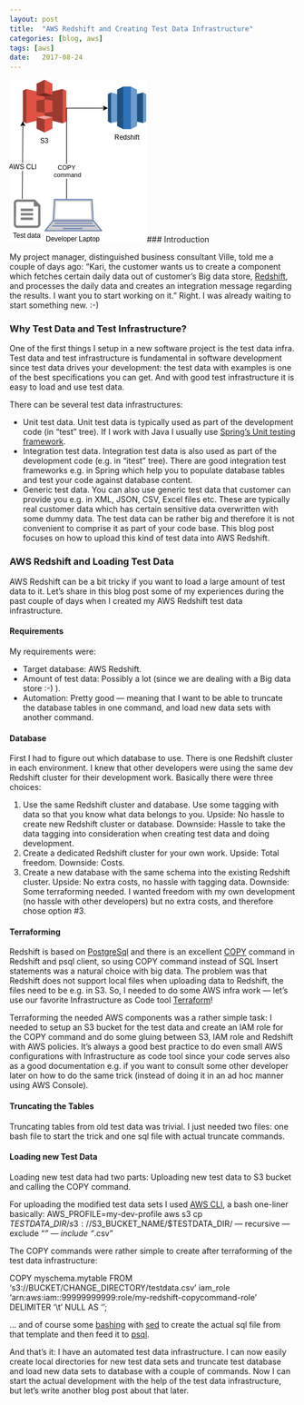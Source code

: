 ```yaml
---
layout:	post
title:	"AWS Redshift and Creating Test Data Infrastructure"
categories: [blog, aws]
tags: [aws]
date:	2017-08-24
---
```


  ![](/img/1*SLra47yySrSR7byb2A9UdQ.png)### Introduction

My project manager, distinguished business consultant Ville, told me a couple of days ago: “Kari, the customer wants us to create a component which fetches certain daily data out of customer’s Big data store, [Redshift](https://aws.amazon.com/documentation/redshift/), and processes the daily data and creates an integration message regarding the results. I want you to start working on it.” Right. I was already waiting to start something new. :-)

### Why Test Data and Test Infrastructure?

One of the first things I setup in a new software project is the test data infra. Test data and test infrastructure is fundamental in software development since test data drives your development: the test data with examples is one of the best specifications you can get. And with good test infrastructure it is easy to load and use test data.

There can be several test data infrastructures:

* Unit test data. Unit test data is typically used as part of the development code (in “test” tree). If I work with Java I usually use [Spring’s Unit testing framework](https://docs.spring.io/spring-framework/docs/current/spring-framework-reference/html/unit-testing.html).
* Integration test data. Integration test data is also used as part of the development code (e.g. in “itest” tree). There are good integration test frameworks e.g. in Spring which help you to populate database tables and test your code against database content.
* Generic test data. You can also use generic test data that customer can provide you e.g. in XML, JSON, CSV, Excel files etc. These are typically real customer data which has certain sensitive data overwritten with some dummy data. The test data can be rather big and therefore it is not convenient to comprise it as part of your code base. This blog post focuses on how to upload this kind of test data into AWS Redshift.
### AWS Redshift and Loading Test Data

AWS Redshift can be a bit tricky if you want to load a large amount of test data to it. Let’s share in this blog post some of my experiences during the past couple of days when I created my AWS Redshift test data infrastructure.

#### Requirements

My requirements were:

* Target database: AWS Redshift.
* Amount of test data: Possibly a lot (since we are dealing with a Big data store :-) ).
* Automation: Pretty good — meaning that I want to be able to truncate the database tables in one command, and load new data sets with another command.
#### Database

First I had to figure out which database to use. There is one Redshift cluster in each environment. I knew that other developers were using the same dev Redshift cluster for their development work. Basically there were three choices:

1. Use the same Redshift cluster and database. Use some tagging with data so that you know what data belongs to you. Upside: No hassle to create new Redshift cluster or database. Downside: Hassle to take the data tagging into consideration when creating test data and doing development.
2. Create a dedicated Redshift cluster for your own work. Upside: Total freedom. Downside: Costs.
3. Create a new database with the same schema into the existing Redshift cluster. Upside: No extra costs, no hassle with tagging data. Downside: Some terraforming needed.
I wanted freedom with my own development (no hassle with other developers) but no extra costs, and therefore chose option #3.

#### Terraforming

Redshift is based on [PostgreSql](https://www.postgresql.org/) and there is an excellent [COPY](http://docs.aws.amazon.com/redshift/latest/dg/r_COPY.html) command in Redshift and psql client, so using COPY command instead of SQL Insert statements was a natural choice with big data. The problem was that Redshift does not support local files when uploading data to Redshift, the files need to be e.g. in S3. So, I needed to do some AWS infra work — let’s use our favorite Infrastructure as Code tool [Terraform](https://www.terraform.io/)!

Terraforming the needed AWS components was a rather simple task: I needed to setup an S3 bucket for the test data and create an IAM role for the COPY command and do some gluing between S3, IAM role and Redshift with AWS policies. It’s always a good best practice to do even small AWS configurations with Infrastructure as code tool since your code serves also as a good documentation e.g. if you want to consult some other developer later on how to do the same trick (instead of doing it in an ad hoc manner using AWS Console).

#### Truncating the Tables

Truncating tables from old test data was trivial. I just needed two files: one bash file to start the trick and one sql file with actual truncate commands.

#### Loading new Test Data

Loading new test data had two parts: Uploading new test data to S3 bucket and calling the COPY command.

For uploading the modified test data sets I used [AWS CLI](https://aws.amazon.com/cli/), a bash one-liner basically: AWS\_PROFILE=my-dev-profile aws s3 cp $TESTDATA\_DIR/ s3://$S3\_BUCKET\_NAME/$TESTDATA\_DIR/ — recursive — exclude “*” — include “*.csv”

The COPY commands were rather simple to create after terraforming of the test data infrastructure:

COPY myschema.mytable FROM ‘s3://BUCKET/CHANGE\_DIRECTORY/testdata.csv’ iam\_role ‘arn:aws:iam::99999999999:role/my-redshift-copycommand-role’ DELIMITER ‘\t’ NULL AS ‘<null>’;

… and of course some [bashing](https://en.wikipedia.org/wiki/Bash_%28Unix_shell%29) with [sed](https://en.wikipedia.org/wiki/Sed) to create the actual sql file from that template and then feed it to [psql](http://postgresguide.com/utilities/psql.html).

And that’s it: I have an automated test data infrastructure. I can now easily create local directories for new test data sets and truncate test database and load new data sets to database with a couple of commands. Now I can start the actual development with the help of the test data infrastructure, but let’s write another blog post about that later.

  